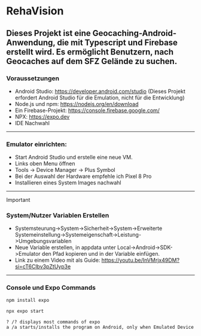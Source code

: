 # RehaVision

Dieses Projekt ist eine Geocaching-Android-Anwendung, die mit Typescript und Firebase erstellt wird.
Es ermöglicht Benutzern, nach Geocaches auf dem SFZ Gelände zu suchen.
---
### Voraussetzungen
- Android Studio: https://developer.android.com/studio (Dieses Projekt erfordert Android Studio für die Emulation, nicht für die Entwicklung)
- Node.js und npm: https://nodejs.org/en/download
- Ein Firebase-Projekt: https://console.firebase.google.com/
- NPX: https://expo.dev
- IDE Nachwahl
---
### Emulator einrichten:
- Start Android Studio und erstelle eine neue VM.
- Links oben Menu öffnen
- Tools -> Device Manager -> Plus Symbol
- Bei der Auswahl der Hardware empfehle ich Pixel 8 Pro
- Installieren eines System Images nachwahl
---
> [!IMPORTANT]
> ### System/Nutzer Variablen Erstellen
> - Systemsteurung->System->Sicherheit->System->Erweiterte Systemeinstellung->Systemeigenschaft->Leistung->Umgebungsvariablen
> - Neue Variable erstellen, in appdata unter Local->Android->SDK->Emulator den Pfad kopieren und in der Variable einfügen.
> - Link zu einem Video mit als Guide: https://youtu.be/InVMrjx49DM?si=cT6Clbv3pZtUyp3e
---
### Console und Expo Commands
```diff
npm install expo

npx expo start
```
```diff
? /? displays most commands of expo
a /a starts/installs the program on Android, only when Emulated Device is launched
```
